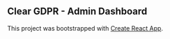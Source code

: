 ## Clear GDPR - Admin Dashboard

This project was bootstrapped with [Create React App](https://github.com/facebookincubator/create-react-app).
